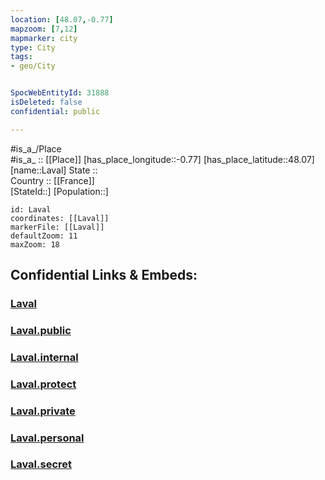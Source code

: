 ```yaml
---
location: [48.07,-0.77] 
mapzoom: [7,12] 
mapmarker: city 
type: City
tags:
- geo/City


SpocWebEntityId: 31888
isDeleted: false
confidential: public

---
```

#is_a_/Place  
#is_a_ :: [[Place]] 
[has_place_longitude::-0.77] 
[has_place_latitude::48.07] 
[name::Laval] 
State ::  
Country :: [[France]]  
[StateId::] 
[Population::] 



```leaflet
id: Laval
coordinates: [[Laval]] 
markerFile: [[Laval]] 
defaultZoom: 11 
maxZoom: 18
```


## Confidential Links & Embeds: 

### [Laval](/_Standards/Earth/Continent/Europe/Europe~West/France/regions~France/Pays_de_la_Loire/departments~Pays_de_la_Loire/Mayenne/communes~Mayenne/Laval/cities~Laval/Laval.md) 

### [Laval.public](/_public/Earth/Continent/Europe/Europe~West/France/regions~France/Pays_de_la_Loire/departments~Pays_de_la_Loire/Mayenne/communes~Mayenne/Laval/cities~Laval/Laval.public.md) 

### [Laval.internal](/_internal/Earth/Continent/Europe/Europe~West/France/regions~France/Pays_de_la_Loire/departments~Pays_de_la_Loire/Mayenne/communes~Mayenne/Laval/cities~Laval/Laval.internal.md) 

### [Laval.protect](/_protect/Earth/Continent/Europe/Europe~West/France/regions~France/Pays_de_la_Loire/departments~Pays_de_la_Loire/Mayenne/communes~Mayenne/Laval/cities~Laval/Laval.protect.md) 

### [Laval.private](/_private/Earth/Continent/Europe/Europe~West/France/regions~France/Pays_de_la_Loire/departments~Pays_de_la_Loire/Mayenne/communes~Mayenne/Laval/cities~Laval/Laval.private.md) 

### [Laval.personal](/_personal/Earth/Continent/Europe/Europe~West/France/regions~France/Pays_de_la_Loire/departments~Pays_de_la_Loire/Mayenne/communes~Mayenne/Laval/cities~Laval/Laval.personal.md) 

### [Laval.secret](/_secret/Earth/Continent/Europe/Europe~West/France/regions~France/Pays_de_la_Loire/departments~Pays_de_la_Loire/Mayenne/communes~Mayenne/Laval/cities~Laval/Laval.secret.md)


